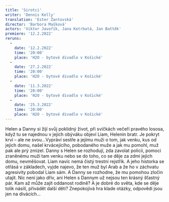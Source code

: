 ```yaml
---
title: 'Sirotci'
writer: 'Dennis Kelly'
translation: 'Ester Žantovská'
director: 'Barbora Mašková'
actors: 'Viktor Javořík, Jana Kotrbatá, Jan Battěk'
premiere: '12.2.2022'
reruns:
  -
    date: '12.2.2022'
    time: '20:00'
    place: 'H2O - bytové divadlo v Košické'
  -  
    date: '27.2.2022'
    time: '20:00'
    place: 'H2O - bytové divadlo v Košické'
  -  
    date: '11.3.2022'
    time: '20:00'
    place: 'H2O - bytové divadlo v Košické'
  -  
    date: '25.3.2022'
    time: '20:00'
    place: 'H2O - bytové divadlo v Košické'
---
```

Helen a Danny si žijí svůj poklidný život, při svíčkách večeří pravého lososa,  když tu se najednou v jejich obýváku objeví Liam, Helenin bratr. Je pokryt krví – ale ne svou…Vypráví sestře a jejímu muži  o tom, jak venku, kus od jejich domu, našel krvácejícího, pobodaného muže a jak mu pomohl, muž pak ale prý zmizel. 
Danny s Helen se rozhodují, zda zavolat policii, pomoci zraněnému muži tam venku nebo se do toho, co se děje za zdmi jejich domu, nevměšovat. Liam navíc nemá čistý trestní rejstřík. A jeho historka se otřásá v základech, vyjde najevo, že ten muž byl Arab a že ho v záchvatu agresivity pobodal Liam sám. A Danny se rozhodne, že mu pomohou zločin utajit. 
Nic není jako dřív, ani Helen s Dannym už nejsou ten krásný šťastný pár. Kam až může zajít oddanost rodině? A je dobré do světa, kde se děje tolik násilí, přivádět další děti? Znepokojivá hra klade otázky, odpovědi jsou jen na divácích…

